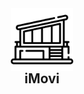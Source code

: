 <div class="navbar-brand" style="display: flex; flex-direction: column; align-items: center;">
    <img src="./img/imovi-icon.png" alt="iMovi" style="height: 100px; width: 100px;">
    <span style="font-weight: 700; font-size: 1.5em;">iMovi</span>
</div>
